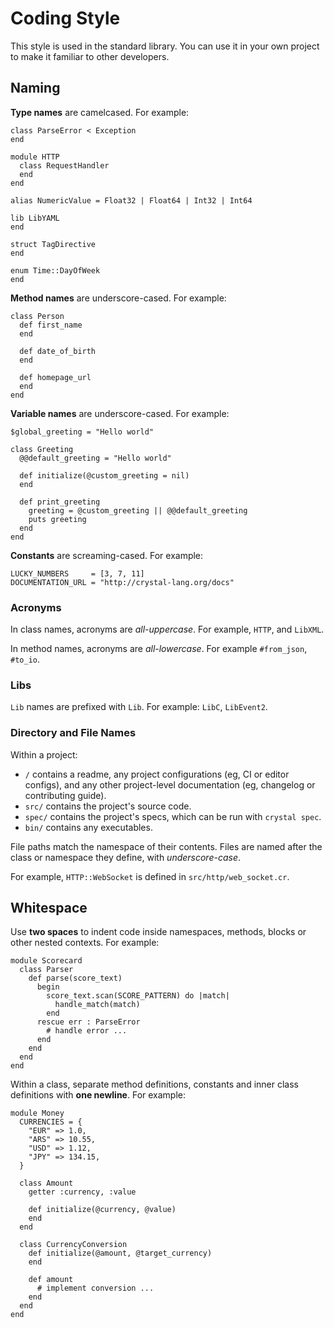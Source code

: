 # Coding Style

This style is used in the standard library. You can use it in your own project to make it familiar to other developers.

## Naming

__Type names__ are camelcased. For example:

```crystal
class ParseError < Exception
end

module HTTP
  class RequestHandler
  end
end

alias NumericValue = Float32 | Float64 | Int32 | Int64

lib LibYAML
end

struct TagDirective
end

enum Time::DayOfWeek
end
```

__Method names__ are underscore-cased. For example:

```crystal
class Person
  def first_name
  end

  def date_of_birth
  end

  def homepage_url
  end
end
```

__Variable names__ are underscore-cased. For example:

```crystal
$global_greeting = "Hello world"

class Greeting
  @@default_greeting = "Hello world"

  def initialize(@custom_greeting = nil)
  end

  def print_greeting
    greeting = @custom_greeting || @@default_greeting
    puts greeting
  end
end
```

__Constants__ are screaming-cased. For example:

```crystal
LUCKY_NUMBERS     = [3, 7, 11]
DOCUMENTATION_URL = "http://crystal-lang.org/docs"
```

### Acronyms

In class names, acronyms are _all-uppercase_. For example, `HTTP`, and `LibXML`.

In method names, acronyms are _all-lowercase_.  For example `#from_json`,  `#to_io`.

### Libs

`Lib` names are prefixed with `Lib`. For example: `LibC`, `LibEvent2`.

### Directory and File Names

Within a project:

- `/` contains a readme, any project configurations (eg, CI or editor configs), and any other project-level documentation (eg, changelog or contributing guide).
- `src/` contains the project's source code.
- `spec/` contains the project's specs, which can be run with `crystal spec`.
- `bin/` contains any executables.

File paths match the namespace of their contents. Files are named after the class or namespace they define, with _underscore-case_.

For example, `HTTP::WebSocket` is defined in `src/http/web_socket.cr`.

## Whitespace

Use __two spaces__ to indent code inside namespaces, methods, blocks or other nested contexts. For example:

```crystal
module Scorecard
  class Parser
    def parse(score_text)
      begin
        score_text.scan(SCORE_PATTERN) do |match|
          handle_match(match)
        end
      rescue err : ParseError
        # handle error ...
      end
    end
  end
end
```

Within a class, separate method definitions, constants and inner class definitions with __one newline__. For example:

```crystal
module Money
  CURRENCIES = {
    "EUR" => 1.0,
    "ARS" => 10.55,
    "USD" => 1.12,
    "JPY" => 134.15,
  }

  class Amount
    getter :currency, :value

    def initialize(@currency, @value)
    end
  end

  class CurrencyConversion
    def initialize(@amount, @target_currency)
    end

    def amount
      # implement conversion ...
    end
  end
end
```
